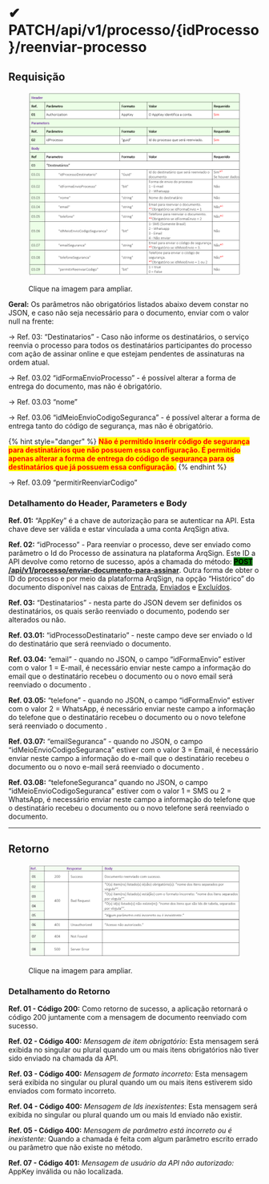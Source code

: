 # ✔ PATCH/api/v1/processo/{idProcesso}/reenviar-processo

## Requisição

<figure><img src="../../../.gitbook/assets/api13.png" alt=""><figcaption><p>Clique na imagem para ampliar.</p></figcaption></figure>

**Geral:** Os parâmetros não obrigatórios listados abaixo devem constar no JSON, e caso não seja necessário para o documento, enviar com o valor null na frente:

&#x20;    \-> Ref. 03: “Destinatarios” - Caso não informe os destinatários, o serviço reenvia o processo para todos os destinatários participantes do processo com ação de assinar online e que estejam pendentes de assinaturas na ordem atual.

&#x20;    \-> Ref. 03.02 “idFormaEnvioProcesso” - é  possível alterar a forma de entrega do documento, mas não é obrigatório.

&#x20;    \-> Ref. 03.03 “nome”

&#x20;    \-> Ref. 03.06 “idMeioEnvioCodigoSeguranca” - é  possível alterar a forma de entrega tanto do código de segurança, mas não é obrigatório.

{% hint style="danger" %}
<mark style="color:red;">**Não é permitido inserir código de  segurança para destinatários que não possuem essa configuração. É permitido apenas alterar a forma de entrega do código de segurança para os destinatários que já possuem essa configuração.**</mark>
{% endhint %}

&#x20;    \-> Ref. 03.09 “permitirReenviarCodigo”

### Detalhamento do Header, Parameters e Body

**Ref. 01:** “AppKey” é a chave de autorização para se autenticar na API. Esta chave deve ser válida e estar vinculada a uma conta ArqSign ativa.

**Ref. 02:** “idProcesso” - Para reenviar o processo, deve ser enviado como parâmetro o Id do Processo de assinatura na plataforma ArqSign. Este ID a API devolve como retorno de sucesso, após a chamada do método: [<mark style="background-color:green;">**POST​**</mark>**/api​/v1​/processo​/enviar-documento-para-assinar**](post-api-v1-processo-enviar-documento-para-assinar.md). Outra forma de obter o ID do processo e por meio da plataforma ArqSign, na opção “Histórico” do documento disponível nas caixas de [Entrada](../../../caixa-postal/caixa-de-entrada.md), [Enviados](../../../caixa-postal/enviados.md) e [Excluídos](../../../caixa-postal/excluidos.md).&#x20;

**Ref. 03:** “Destinatarios” - nesta parte do JSON devem ser definidos os destinatários, os quais serão reenviado o documento, podendo ser alterados ou não.

**Ref. 03.01:** “idProcessoDestinatario” - neste campo deve ser enviado o Id do destinatário que será reenviado o documento.

**Ref. 03.04:** “email” - quando no JSON, o campo “idFormaEnvio” estiver com o valor 1 = E-mail, é necessário enviar neste campo a informação do email que o destinatário recebeu o documento ou o novo email será reenviado o documento .

**Ref. 03.05:** “telefone” - quando no JSON, o campo “idFormaEnvio” estiver com o valor 2 = WhatsApp, é necessário enviar neste campo a informação do telefone que o destinatário recebeu o documento ou o novo telefone será reenviado o documento .

**Ref. 03.07:** “emailSeguranca” - quando no JSON, o campo “idMeioEnvioCodigoSeguranca” estiver com o valor 3 = Email, é necessário enviar neste campo a informação do e-mail que o destinatário recebeu o documento ou o novo e-mail será reenviado o documento .

**Ref. 03.08:** “telefoneSeguranca” quando no JSON, o campo “idMeioEnvioCodigoSeguranca” estiver com o valor 1 = SMS  ou 2 = WhatsApp, é necessário enviar neste campo a informação do telefone que o destinatário recebeu o documento ou o novo telefone será reenviado o documento.

***

## Retorno

<figure><img src="../../../.gitbook/assets/api14.png" alt=""><figcaption><p>Clique na imagem para ampliar.</p></figcaption></figure>

### Detalhamento do Retorno

**Ref. 01 - Código 200:** Como retorno de sucesso, a aplicação retornará o código 200 juntamente com a mensagem de documento reenviado com sucesso.

**Ref. 02 - Código 400:** _Mensagem de item obrigatório:_ Esta mensagem será exibida no singular ou plural quando um ou mais itens obrigatórios não tiver sido enviado na chamada da API.

**Ref. 03 - Código 400:** _Mensagem de formato incorreto:_ Esta mensagem será exibida no singular ou plural quando um ou mais itens estiverem sido enviados com formato incorreto.

**Ref. 04 - Código 400:** _Mensagem de Ids inexistentes_: Esta mensagem será exibida no singular ou plural quando um ou mais Id enviado não existir.

**Ref. 05 - Código 400:** _Mensagem de parâmetro está incorreto ou é inexistente:_ Quando a chamada é feita com algum parâmetro escrito errado ou parâmetro que não existe no método.

**Ref. 07 - Código 401:** _Mensagem de usuário da API não autorizado:_ AppKey inválida ou não localizada.
